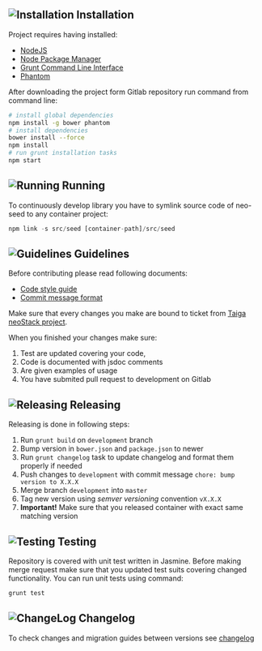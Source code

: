 ## ![Installation](https://gitlab.neoteric.eu/frontend/neo-container/wikis/assets/stop-icon.png) Installation
Project requires having installed:

* [NodeJS](http://nodejs.org/)
* [Node Package Manager](https://www.npmjs.com/)
* [Grunt Command Line Interface](https://github.com/gruntjs/grunt-cli)
* [Phantom](http://phantomjs.org/)

After downloading the project form Gitlab repository run command from command line:

```bash
# install global dependencies
npm install -g bower phantom
# install dependencies
bower install --force
npm install
# run grunt installation tasks
npm start
```

## ![Running](https://gitlab.neoteric.eu/frontend/neo-container/wikis/assets/play-icon.png) Running
To continuously develop library you have to symlink source code of neo-seed to any container project:

```javascript
npm link -s src/seed [container-path]/src/seed
```

## ![Guidelines](https://gitlab.neoteric.eu/frontend/neo-container/wikis/assets/favourite-2-icon.png) Guidelines

Before contributing please read following documents:

* [Code style guide](https://gitlab.neoteric.eu/frontend/neo-container/wikis/guidlines)
* [Commit message format](https://gitlab.neoteric.eu/frontend/neo-container/wikis/commit-message) 

Make sure that every changes you make are bound to ticket from [Taiga neoStack project](https://taiga.neoteric.eu/project/bmogadorski-neostack/).

When you finished your changes make sure:
1. Test are updated covering your code, 
2. Code is documented with jsdoc comments
3. Are given examples of usage
4. You have submited pull request to development on Gitlab

## ![Releasing](https://gitlab.neoteric.eu/frontend/neo-container/wikis/assets/cloud-icon.png) Releasing
Releasing is done in following steps: 

1. Run `grunt build` on `development` branch
2. Bump version in `bower.json` and `package.json` to newer
3. Run `grunt changelog` task to update changelog and format them properly if needed
4. Push changes to `development` with commit message `chore: bump version to X.X.X`
5. Merge branch `development` into `master`
6. Tag new version using _semver versioning_ convention `vX.X.X`
7. **Important!** Make sure that you released container with exact same matching version 


## ![Testing](https://gitlab.neoteric.eu/frontend/neo-container/wikis/assets/laboratory-icon.png) Testing
Repository is covered with unit test written in Jasmine. Before making merge request make sure that you updated 
test suits covering changed functionality. You can run unit tests using command:

```javascript
grunt test
```

## ![ChangeLog](https://gitlab.neoteric.eu/frontend/neo-container/wikis/assets/announcement-icon.png) Changelog

To check changes and migration guides between versions see 
[changelog](https://gitlab.neoteric.eu/frontend/neo-seed/blob/development/CHANGELOG.md)